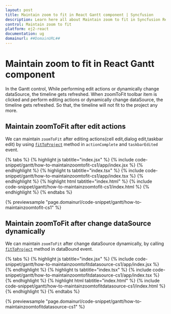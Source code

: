 ```yaml
---
layout: post
title: Maintain zoom to fit in React Gantt component | Syncfusion
description: Learn here all about Maintain zoom to fit in Syncfusion React Gantt component of Syncfusion Essential JS 2 and more.
control: Maintain zoom to fit 
platform: ej2-react
documentation: ug
domainurl: ##DomainURL##
---
```


# Maintain zoom to fit in React Gantt component

In the Gantt control, While performing edit actions or dynamically change dataSource, the timeline gets refreshed. When zoomToFit toolbar item is clicked and perform editing actions or dynamically change dataSource, the timeline gets refreshed. So that, the timeline will not fit to the project any more.

## Maintain zoomToFit after edit actions

We can maintain `zoomToFit` after editing actions(cell edit,dialog edit,taskbar edit) by using [`fitToProject`](https://ej2.syncfusion.com/react/documentation/api/gantt/#fittoproject) method in `actionComplete` and `taskbarEdited` event.

{% tabs %}
{% highlight js tabtitle="index.jsx" %}
{% include code-snippet/gantt/how-to-maintainzoomtofit-cs1/app/index.jsx %}
{% endhighlight %}
{% highlight ts tabtitle="index.tsx" %}
{% include code-snippet/gantt/how-to-maintainzoomtofit-cs1/app/index.tsx %}
{% endhighlight %}
{% highlight html tabtitle="index.html" %}
{% include code-snippet/gantt/how-to-maintainzoomtofit-cs1/index.html %}
{% endhighlight %}
{% endtabs %}
        
{% previewsample "page.domainurl/code-snippet/gantt/how-to-maintainzoomtofit-cs1" %}

## Maintain zoomToFit after change dataSource dynamically

We can maintain `zoomToFit` after change dataSource dynamically, by calling [`fitToProject`](https://ej2.syncfusion.com/react/documentation/api/gantt/#fittoproject) method in dataBound event.

{% tabs %}
{% highlight js tabtitle="index.jsx" %}
{% include code-snippet/gantt/how-to-maintainzoomtofitdatasource-cs1/app/index.jsx %}
{% endhighlight %}
{% highlight ts tabtitle="index.tsx" %}
{% include code-snippet/gantt/how-to-maintainzoomtofitdatasource-cs1/app/index.tsx %}
{% endhighlight %}
{% highlight html tabtitle="index.html" %}
{% include code-snippet/gantt/how-to-maintainzoomtofitdatasource-cs1/index.html %}
{% endhighlight %}
{% endtabs %}
        
{% previewsample "page.domainurl/code-snippet/gantt/how-to-maintainzoomtofitdatasource-cs1" %}